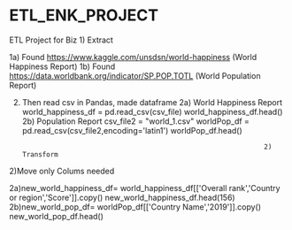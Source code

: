 # ETL_ENK_PROJECT
ETL Project for Biz
                                                                    1)  Extract

1a) Found https://www.kaggle.com/unsdsn/world-happiness (World Happiness Report)
1b) Found https://data.worldbank.org/indicator/SP.POP.TOTL (World Population Report)

2) Then read csv in Pandas, made dataframe
2a) World Happiness Report
world_happiness_df = pd.read_csv(csv_file)
world_happiness_df.head()
2b) Population Report 
csv_file2 = "world_1.csv"
worldPop_df = pd.read_csv(csv_file2,encoding='latin1')
worldPop_df.head()

                                                                    2) Transform
2)Move only Colums needed

2a)new_world_happiness_df= world_happiness_df[['Overall rank','Country or region','Score']].copy()
new_world_happiness_df.head(156)
2b)new_world_pop_df= worldPop_df[['Country Name','2019']].copy()
new_world_pop_df.head()


